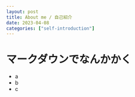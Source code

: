 ```yaml
---
layout: post
title: About me / 自己紹介
date: 2023-04-08
categories: ["self-introduction"]
---
```


# マークダウンでなんかかく

- a
- b
- c 